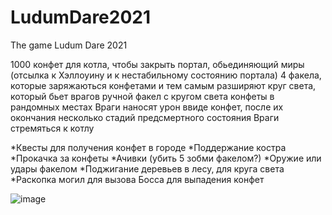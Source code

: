 # LudumDare2021
The game Ludum Dare 2021


1000 конфет для котла, чтобы закрыть портал, обьединяющий миры (отсылка к Хэллоуину и к нестабильному состоянию портала)
4 факела, которые заряжаються конфетами и тем самым разширяют круг света, который бьет врагов
ручной факел с кругом света
конфеты в рандомных местах
Враги наносят урон ввиде конфет, после их окончания несколько стадий предсмертного состояния 
Враги стремяться к котлу

*Квесты для получения конфет в городе
*Поддержание костра
*Прокачка за конфеты
*Ачивки (убить 5 зобми факелом?)
*Оружие или удары факелом
*Поджигание деревьев в лесу, для круга света
*Раскопка могил для вызова Босса для выпадения конфет

![image](https://user-images.githubusercontent.com/63448843/135695163-0047428f-0e88-43a1-ad78-387d2110edc0.png)
